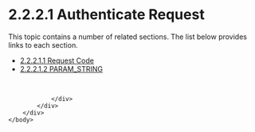 <html dir="LTR" xmlns:mshelp="http://msdn.microsoft.com/mshelp" xmlns:ddue="http://ddue.schemas.microsoft.com/authoring/2003/5" xmlns:xlink="http://www.w3.org/1999/xlink" xmlns:tool="http://www.microsoft.com/tooltip">
    <head>
        <meta http-equiv="Content-Type" content="text/html; CHARSET=utf-8"></meta>
        <meta name="save" content="history"></meta>
        <title>2.2.2.1 Authenticate Request</title>
        <xml>
            <mshelp:toctitle title="2.2.2.1 Authenticate Request"></mshelp:toctitle>
            <mshelp:rltitle title="[MS-SSAS8]: Authenticate Request"></mshelp:rltitle>
            <mshelp:keyword index="A" term="cdcf6600-0ac6-4301-b14a-81ce9e85da50"></mshelp:keyword>
            <mshelp:attr name="DCSext.ContentType" value="open specification"></mshelp:attr>
            <mshelp:attr name="AssetID" value="cdcf6600-0ac6-4301-b14a-81ce9e85da50"></mshelp:attr>
            <mshelp:attr name="TopicType" value="kbRef"></mshelp:attr>
            <mshelp:attr name="DCSext.Title" value="[MS-SSAS8]: Authenticate Request" />
        </xml>
    </head>
    <body>
        <div id="header">
            <h1 class="heading">2.2.2.1 Authenticate Request</h1>
        </div>
        <div id="mainSection">
            <div id="mainBody">
                <div id="allHistory" class="saveHistory"></div>
                <div id="sectionSection0" class="section" name="collapseableSection">
                    <p>This topic contains a number of related sections. The list below provides links to each section.<br /></p><ul><li><span><a href="6d23ee56-0ab9-4ace-8b7a-de11852acf6d.html">2.2.2.1.1 Request Code</a></span></li><li><span><a href="a8a3d13b-cabf-4af8-baf7-deee51988179.html">2.2.2.1.2 PARAM_STRING</a></span></li></ul><p><br /></p>


                </div>
            </div>
        </div>
    </body>
</html>